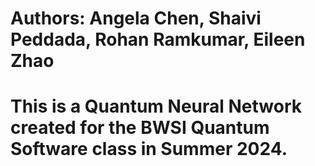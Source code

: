 # Authors: Angela Chen, Shaivi Peddada, Rohan Ramkumar, Eileen Zhao
# This is a Quantum Neural Network created for the BWSI Quantum Software class in Summer 2024.
